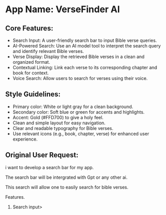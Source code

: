 # **App Name**: VerseFinder AI

## Core Features:

- Search Input: A user-friendly search bar to input Bible verse queries.
- AI-Powered Search: Use an AI model tool to interpret the search query and identify relevant Bible verses.
- Verse Display: Display the retrieved Bible verses in a clean and organized format.
- Contextual Linking: Link each verse to its corresponding chapter and book for context.
- Voice Search: Allow users to search for verses using their voice.

## Style Guidelines:

- Primary color: White or light gray for a clean background.
- Secondary color: Soft blue or green for accents and highlights.
- Accent: Gold (#FFD700) to give a holy feel.
- Clean and simple layout for easy navigation.
- Clear and readable typography for Bible verses.
- Use relevant icons (e.g., book, chapter, verse) for enhanced user experience.

## Original User Request:
i want to develop a search bar for my app.

The search bar will be intergrated with Gpt or any other ai.

This search will allow one to easily search for bible verses.

Features.
1. Search input>
  